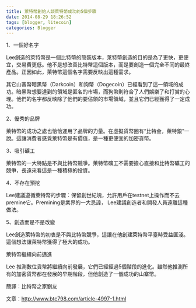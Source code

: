 ```yaml
---
title: 萊特幣創始人談萊特幣成功的5個步驟
date: 2014-08-29 18:26:52
tags: [blogger, litecoin]
categories: Blogger
---
```


1、一個好名字

Lee創造的萊特幣是一個比特幣的簡裝版本，萊特幣創造的目的是為了更快，更便宜，交易費更低。他不是想改善比特幣這個版本，而是要創造一個完全不同的最終產品。正因如此，萊特幣這個名字需要反映出這種需求。

<!-- more --> 

其它山寨幣暗黑幣（Darkcoin）和狗幣（Dogecoin）已經看到了這一領域的成功。暗黑幣想要達到的領域是匿名的市場，而狗幣則符合了人們娛樂了和打賞的心理。他們的名字都反映除了他們的要佔領的市場領域，並且它們已經獲得了一定成功。

2、優秀的品牌

萊特幣的成功之處也恰恰運用了品牌的力量。在虛擬貨幣圈有“比特金，萊特銀”一說。這讓消費者感覺萊特幣是有價值，是一種更便宜的加密貨幣。

3、吸引礦工

萊特幣的一大特點是不與比特幣競爭。萊特幣礦工不需要擔心直接和比特幣礦工的競爭，長遠來看這是一種積極的投資。

4、不存在預挖

Lee建議遵循萊特幣的步驟：保留創世紀塊，允許用戶在testnet上操作而不去premine它。Premining是業界的一大忌諱， Lee建議創造者和開發人員遠離這種做法。

5、創造而是不是改變

Lee創造萊特幣的初衷是不與比特幣競爭，這讓在他創建萊特幣平臺時受益匪淺。這個想法讓萊特幣獲得了極大的成功。

萊特幣繼續向前邁進

Lee 推測數位貨幣將繼續向前發展，它們已經經過5個階段的進化。雖然他推測所有的加密貨幣都在發展的早期階段，但他創造了一個成功的山寨幣。

簡譯：比特幣之家劉友


文章：http://www.btc798.com/article-4997-1.html